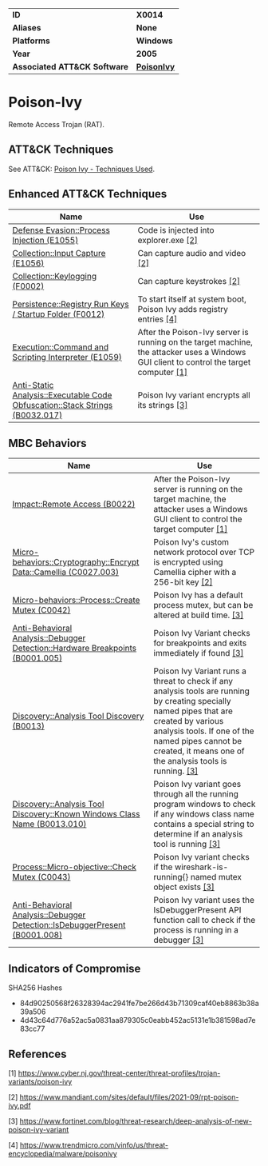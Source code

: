 
<table>
<tr>
<td><b>ID</b></td>
<td><b>X0014</b></td>
</tr>
<tr>
<td><b>Aliases</b></td>
<td><b>None</b></td>
</tr>
<tr>
<td><b>Platforms</b></td>
<td><b>Windows</b></td>
</tr>
<tr>
<td><b>Year</b></td>
<td><b>2005</b></td>
</tr>
<tr>
<td><b>Associated ATT&CK Software</b></td>
<td><b><a href="https://attack.mitre.org/software/S0012/">PoisonIvy</a></b></td>
</tr>
</table>


# Poison-Ivy

Remote Access Trojan (RAT).

## ATT&CK Techniques

See ATT&CK: [Poison Ivy - Techniques Used](https://attack.mitre.org/software/S0012/).

## Enhanced ATT&CK Techniques

|Name|Use|
|---|---|
|[Defense Evasion::Process Injection (E1055)](../defense-evasion/process-injection.md)|Code is injected into explorer.exe [[2]](#2)|
|[Collection::Input Capture (E1056)](../collection/input-capture.md)|Can capture audio and video  [[2]](#2)|
|[Collection::Keylogging (F0002)](../collection/keylogging.md)|Can capture keystrokes  [[2]](#2)|
|[Persistence::Registry Run Keys / Startup Folder (F0012)](../persistence/registry-run-keys-startup-folder.md)|To start itself at system boot, Poison Ivy adds registry entries [[4]](#4)|
|[Execution::Command and Scripting Interpreter (E1059)](../execution/command-and-scripting-interpreter.md)|After the Poison-Ivy server is running on the target machine, the attacker uses a Windows GUI client to control the target computer [[1]](#1)|
|[Anti-Static Analysis::Executable Code Obfuscation::Stack Strings (B0032.017)](../anti-static-analysis/executable-code-obfuscation.md)|Poison Ivy variant encrypts all its strings [[3]](#3)|

## MBC Behaviors

|Name|Use|
|---|---|
|[Impact::Remote Access (B0022)](../impact/remote-access.md)|After the Poison-Ivy server is running on the target machine, the attacker uses a Windows GUI client to control the target computer [[1]](#1)|
|[Micro-behaviors::Cryptography::Encrypt Data::Camellia (C0027.003)](../micro-behaviors/cryptography/encrypt-data.md)|Poison Ivy's custom network protocol over TCP is encrypted using Camellia cipher with a 256-bit key  [[2]](#2)|
|[Micro-behaviors::Process::Create Mutex (C0042)](../micro-behaviors/process/create-mutex.md)|Poison Ivy has a default process mutex, but can be altered at build time. [[3]](#3)|
|[Anti-Behavioral Analysis::Debugger Detection::Hardware Breakpoints (B0001.005)](../anti-behavioral-analysis/debugger-detection.md)|Poison Ivy Variant checks for breakpoints and exits immediately if found [[3]](#3)|
|[Discovery::Analysis Tool Discovery (B0013)](../discovery/anlaysis-tool-discovery.md)|Poison Ivy Variant runs a threat to check if any analysis tools are running by creating specially named pipes that are created by various analysis tools. If one of the named pipes cannot be created, it means one of the analysis tools is running.  [[3]](#3)|
|[Discovery::Analysis Tool Discovery::Known Windows Class Name (B0013.010)](../discovery/analysis-tool-discovery.md)|Poison Ivy variant goes through all the running program windows to check  if any windows class name contains a special string to determine if an analysis tool is running [[3]](#3)|
|[Process::Micro-objective::Check Mutex (C0043)](../micro-behaviors/process/check-mutex.md)|Poison Ivy variant checks if the wireshark-is-running{} named mutex object exists [[3]](#3)|
|[Anti-Behavioral Analysis::Debugger Detection::IsDebuggerPresent (B0001.008)](../anti-behavioral-analysis/debugger-detection.md)|Poison Ivy variant uses the IsDebuggerPresent API function call to check if the process is running in a debugger [[3]](#3)|

## Indicators of Compromise

SHA256 Hashes
- 84d90250568f26328394ac2941fe7be266d43b71309caf40eb8863b38a39a506
- 4d43c64d776a52ac5a0831aa879305c0eabb452ac5131e1b381598ad7e83cc77

## References

<a name="1">[1]</a> https://www.cyber.nj.gov/threat-center/threat-profiles/trojan-variants/poison-ivy

<a name="2">[2]</a> https://www.mandiant.com/sites/default/files/2021-09/rpt-poison-ivy.pdf

<a name="3">[3]</a> https://www.fortinet.com/blog/threat-research/deep-analysis-of-new-poison-ivy-variant

<a name="4">[4]</a> https://www.trendmicro.com/vinfo/us/threat-encyclopedia/malware/poisonivy